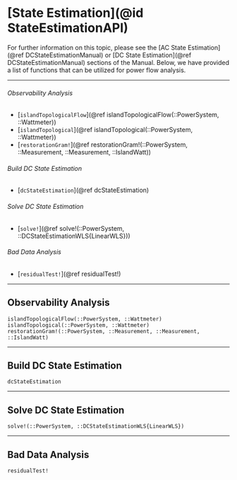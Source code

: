 # [State Estimation](@id StateEstimationAPI)

For further information on this topic, please see the [AC State Estimation](@ref DCStateEstimationManual) or [DC State Estimation](@ref DCStateEstimationManual) sections of the Manual. Below, we have provided a list of functions that can be utilized for power flow analysis.

---

###### Observability Analysis
* [`islandTopologicalFlow`](@ref islandTopologicalFlow(::PowerSystem, ::Wattmeter))
* [`islandTopological`](@ref islandTopological(::PowerSystem, ::Wattmeter))
* [`restorationGram!`](@ref restorationGram!(::PowerSystem, ::Measurement, ::Measurement, ::IslandWatt))

###### Build DC State Estimation
* [`dcStateEstimation`](@ref dcStateEstimation)

###### Solve DC State Estimation
* [`solve!`](@ref solve!(::PowerSystem, ::DCStateEstimationWLS{LinearWLS}))

###### Bad Data Analysis
* [`residualTest!`](@ref residualTest!)

---

## Observability Analysis
```@docs
islandTopologicalFlow(::PowerSystem, ::Wattmeter)
islandTopological(::PowerSystem, ::Wattmeter)
restorationGram!(::PowerSystem, ::Measurement, ::Measurement, ::IslandWatt)
```

---


## Build DC State Estimation
```@docs
dcStateEstimation
```

---

## Solve DC State Estimation
```@docs
solve!(::PowerSystem, ::DCStateEstimationWLS{LinearWLS})
```

---

## Bad Data Analysis
```@docs
residualTest!
```